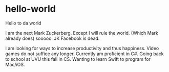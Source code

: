 # hello-world

Hello to da world

I am the next Mark Zuckerberg. Except I will rule the world. (Which Mark already does) sooooo. JK Facebook is dead.

I am looking for ways to increase productivity and thus happiness. Video games do not suffice any longer. Currently am proficient in C#. Going back to school at UVU this fall in CS. Wanting to learn Swift to program for Mac/iOS.
